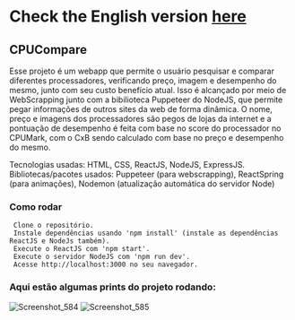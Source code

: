 # Check the English version <a href="README.md">here</a>

## CPUCompare

Esse projeto é um webapp que permite o usuário pesquisar e comparar diferentes processadores, verificando preço, imagem e desempenho do mesmo, junto com seu custo benefício atual.
Isso é alcançado por meio de WebScrapping junto com a bibilioteca Puppeteer do NodeJS, que permite pegar informações de outros sites da web de forma dinâmica. O nome, preço e imagens
dos processadores são pegos de lojas da internet e a pontuação de desempenho é feita com base no score do processador no CPUMark, com o CxB sendo calculado com base no preço e desempenho
do mesmo. 

Tecnologias usadas: HTML, CSS, ReactJS, NodeJS, ExpressJS.
Bibliotecas/pacotes usados: Puppeteer (para webscrapping), ReactSpring (para animações), Nodemon (atualização automática do servidor Node)

### Como rodar

     Clone o repositório.
     Instale dependências usando 'npm install' (instale as dependências ReactJS e NodeJs também).
     Execute o ReactJS com 'npm start'.
     Execute o servidor NodeJS com 'npm run dev'.
     Acesse http://localhost:3000 no seu navegador.
    
### Aqui estão algumas prints do projeto rodando:

![Screenshot_584](https://github.com/RuanEmanuell/cpucompare/assets/113607857/06df708e-edf5-429a-a7c8-f41e55516558)
![Screenshot_585](https://github.com/RuanEmanuell/cpucompare/assets/113607857/0895684e-91da-4a1d-87a8-6af48cf1d60b)

